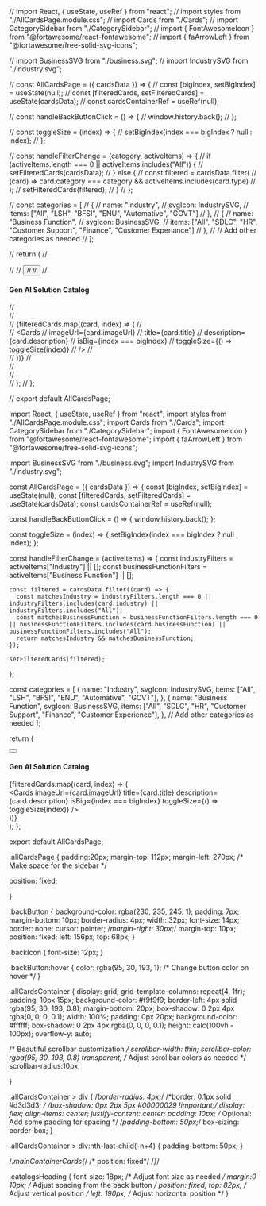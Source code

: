 // import React, { useState, useRef } from "react";
// import styles from "./AllCardsPage.module.css";
// import Cards from "./Cards";
// import CategorySidebar from "./CategorySidebar";
// import { FontAwesomeIcon } from "@fortawesome/react-fontawesome";
// import { faArrowLeft } from "@fortawesome/free-solid-svg-icons";

// import BusinessSVG from "./business.svg";
// import IndustrySVG from "./industry.svg";

// const AllCardsPage = ({ cardsData }) => {
//   const [bigIndex, setBigIndex] = useState(null);
//   const [filteredCards, setFilteredCards] = useState(cardsData);
//   const cardsContainerRef = useRef(null);

//   const handleBackButtonClick = () => {
//     window.history.back();
//   };

//   const toggleSize = (index) => {
//     setBigIndex(index === bigIndex ? null : index);
//   };

//   const handleFilterChange = (category, activeItems) => {
//     if (activeItems.length === 0 || activeItems.includes("All")) {
//       setFilteredCards(cardsData);
//     } else {
//       const filtered = cardsData.filter(
//         (card) => card.category === category && activeItems.includes(card.type)
//       );
//       setFilteredCards(filtered);
//     }
//   };

//   const categories = [
//     {
//       name: "Industry",
//       svgIcon: IndustrySVG,
//       items: ["All", "LSH", "BFSI", "ENU", "Automative", "GOVT"]
//     },
//     {
//       name: "Business Function",
//       svgIcon: BusinessSVG,
//       items: ["All", "SDLC", "HR", "Customer Support", "Finance", "Customer Experiance"]
//     },
//     // Add other categories as needed
//   ];

//   return (
//     <div className={styles.allCardsPage}>
//       <CategorySidebar categories={categories} onFilterChange={handleFilterChange} />
//       <button onClick={handleBackButtonClick} className={styles.backButton}>
//         <FontAwesomeIcon icon={faArrowLeft} />
//       </button>
//       <h4 className={styles.catalogsHeading}>Gen AI Solution Catalog</h4>
//       <div className={styles.mainContainerCards}>
//         <div className={styles.allCardsContainer} ref={cardsContainerRef}>
//           {filteredCards.map((card, index) => (
//             <div key={index}>
//               <Cards
//                 imageUrl={card.imageUrl}
//                 title={card.title}
//                 description={card.description}
//                 isBig={index === bigIndex}
//                 toggleSize={() => toggleSize(index)}
//               />
//             </div>
//           ))}
//         </div>
//       </div>
//     </div>
//   );
// };

// export default AllCardsPage;


import React, { useState, useRef } from "react";
import styles from "./AllCardsPage.module.css";
import Cards from "./Cards";
import CategorySidebar from "./CategorySidebar";
import { FontAwesomeIcon } from "@fortawesome/react-fontawesome";
import { faArrowLeft } from "@fortawesome/free-solid-svg-icons";

import BusinessSVG from "./business.svg";
import IndustrySVG from "./industry.svg";

const AllCardsPage = ({ cardsData }) => {
  const [bigIndex, setBigIndex] = useState(null);
  const [filteredCards, setFilteredCards] = useState(cardsData);
  const cardsContainerRef = useRef(null);

  const handleBackButtonClick = () => {
    window.history.back();
  };

  const toggleSize = (index) => {
    setBigIndex(index === bigIndex ? null : index);
  };

  const handleFilterChange = (activeItems) => {
    const industryFilters = activeItems["Industry"] || [];
    const businessFunctionFilters = activeItems["Business Function"] || [];

    const filtered = cardsData.filter((card) => {
      const matchesIndustry = industryFilters.length === 0 || industryFilters.includes(card.industry) || industryFilters.includes("All");
      const matchesBusinessFunction = businessFunctionFilters.length === 0 || businessFunctionFilters.includes(card.businessFunction) || businessFunctionFilters.includes("All");
      return matchesIndustry && matchesBusinessFunction;
    });

    setFilteredCards(filtered);
  };

  const categories = [
    {
      name: "Industry",
      svgIcon: IndustrySVG,
      items: ["All", "LSH", "BFSI", "ENU", "Automative", "GOVT"],
    },
    {
      name: "Business Function",
      svgIcon: BusinessSVG,
      items: ["All", "SDLC", "HR", "Customer Support", "Finance", "Customer Experience"],
    },
    // Add other categories as needed
  ];

  return (
    <div className={styles.allCardsPage}>
      <CategorySidebar categories={categories} onFilterChange={handleFilterChange} />
      <button onClick={handleBackButtonClick} className={styles.backButton}>
        <FontAwesomeIcon icon={faArrowLeft} />
      </button>
      <h4 className={styles.catalogsHeading}>Gen AI Solution Catalog</h4>
      <div className={styles.mainContainerCards}>
        <div className={styles.allCardsContainer} ref={cardsContainerRef}>
          {filteredCards.map((card, index) => (
            <div key={index}>
              <Cards
                imageUrl={card.imageUrl}
                title={card.title}
                description={card.description}
                isBig={index === bigIndex}
                toggleSize={() => toggleSize(index)}
              />
            </div>
          ))}
        </div>
      </div>
    </div>
  );
};

export default AllCardsPage;



.allCardsPage {
  padding:20px;
  margin-top: 112px;
  margin-left: 270px; /* Make space for the sidebar */
  
  position: fixed;
  
  
  
}

.backButton {
  background-color: rgba(230, 235, 245, 1);
  padding: 7px;
  margin-bottom: 10px;
  border-radius: 4px;
  width: 32px;
  font-size: 14px;
  border: none;
  cursor: pointer;
  /*margin-right: 30px;*/
  margin-top: 10px;
  position: fixed;
  left: 156px;
  top: 68px;
}

.backIcon {
  font-size: 12px;
}

.backButton:hover {
  color: rgba(95, 30, 193, 1); /* Change button color on hover */
}


.allCardsContainer {
  display: grid;
  grid-template-columns: repeat(4, 1fr);
  padding: 10px 15px;
  background-color: #f9f9f9;
  border-left: 4px solid rgba(95, 30, 193, 0.8);
  margin-bottom: 20px;
  box-shadow: 0 2px 4px rgba(0, 0, 0, 0.1);
  width: 100%;
  padding: 0px 20px;
  background-color: #ffffff;
  box-shadow: 0 2px 4px rgba(0, 0, 0, 0.1);
  height: calc(100vh - 100px);
  overflow-y: auto;
  
  /* Beautiful scrollbar customization */
  scrollbar-width: thin;
  scrollbar-color: rgba(95, 30, 193, 0.8) transparent; /* Adjust scrollbar colors as needed */
  scrollbar-radius:10px;

}


.allCardsContainer > div {
  /*border-radius: 4px;*/
  /*border: 0.1px solid #d3d3d3; */
  /*box-shadow: 0px 2px 5px #00000029 !important;*/
  display: flex;
  align-items: center;
  justify-content: center;
  padding: 10px; /* Optional: Add some padding for spacing */
  /*padding-bottom: 50px;*/
  box-sizing: border-box;
}

.allCardsContainer > div:nth-last-child(-n+4) {
  padding-bottom: 50px; 
}


/*.mainContainerCards{*/
/*  position: fixed*/
/*}*/

.catalogsHeading {
  font-size: 18px; /* Adjust font size as needed */
  margin:0 10px; /* Adjust spacing from the back button */
  position: fixed;
  top: 82px; /* Adjust vertical position */
  left: 190px; /* Adjust horizontal position */
}
